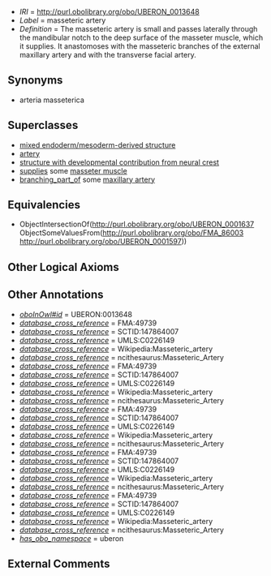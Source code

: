  * *IRI* = http://purl.obolibrary.org/obo/UBERON_0013648
 * *Label* = masseteric artery
 * *Definition* = The masseteric artery is small and passes laterally through the mandibular notch to the deep surface of the masseter muscle, which it supplies. It anastomoses with the masseteric branches of the external maxillary artery and with the transverse facial artery.

## Synonyms

 * arteria masseterica

## Superclasses

 * [mixed endoderm/mesoderm-derived structure](../../UBERON/77/UBERON_0000077.md)
 * [artery](../../UBERON/37/UBERON_0001637.md)
 * [structure with developmental contribution from neural crest](../../UBERON/14/UBERON_0010314.md)
 * [supplies](../../FMA/03/FMA_86003.md) some [masseter muscle](../../UBERON/97/UBERON_0001597.md)
 * [branching_part_of](../../RO/80/RO_0002380.md) some [maxillary artery](../../UBERON/16/UBERON_0001616.md)

## Equivalencies

 * ObjectIntersectionOf(<http://purl.obolibrary.org/obo/UBERON_0001637> ObjectSomeValuesFrom(<http://purl.obolibrary.org/obo/FMA_86003> <http://purl.obolibrary.org/obo/UBERON_0001597>))

## Other Logical Axioms


## Other Annotations

 * *[oboInOwl#id](../../id/oboInOwl#id.md)* = UBERON:0013648
 * *[database_cross_reference](../../ef/oboInOwl#hasDbXref.md)* = FMA:49739
 * *[database_cross_reference](../../ef/oboInOwl#hasDbXref.md)* = SCTID:147864007
 * *[database_cross_reference](../../ef/oboInOwl#hasDbXref.md)* = UMLS:C0226149
 * *[database_cross_reference](../../ef/oboInOwl#hasDbXref.md)* = Wikipedia:Masseteric_artery
 * *[database_cross_reference](../../ef/oboInOwl#hasDbXref.md)* = ncithesaurus:Masseteric_Artery
 * *[database_cross_reference](../../ef/oboInOwl#hasDbXref.md)* = FMA:49739
 * *[database_cross_reference](../../ef/oboInOwl#hasDbXref.md)* = SCTID:147864007
 * *[database_cross_reference](../../ef/oboInOwl#hasDbXref.md)* = UMLS:C0226149
 * *[database_cross_reference](../../ef/oboInOwl#hasDbXref.md)* = Wikipedia:Masseteric_artery
 * *[database_cross_reference](../../ef/oboInOwl#hasDbXref.md)* = ncithesaurus:Masseteric_Artery
 * *[database_cross_reference](../../ef/oboInOwl#hasDbXref.md)* = FMA:49739
 * *[database_cross_reference](../../ef/oboInOwl#hasDbXref.md)* = SCTID:147864007
 * *[database_cross_reference](../../ef/oboInOwl#hasDbXref.md)* = UMLS:C0226149
 * *[database_cross_reference](../../ef/oboInOwl#hasDbXref.md)* = Wikipedia:Masseteric_artery
 * *[database_cross_reference](../../ef/oboInOwl#hasDbXref.md)* = ncithesaurus:Masseteric_Artery
 * *[database_cross_reference](../../ef/oboInOwl#hasDbXref.md)* = FMA:49739
 * *[database_cross_reference](../../ef/oboInOwl#hasDbXref.md)* = SCTID:147864007
 * *[database_cross_reference](../../ef/oboInOwl#hasDbXref.md)* = UMLS:C0226149
 * *[database_cross_reference](../../ef/oboInOwl#hasDbXref.md)* = Wikipedia:Masseteric_artery
 * *[database_cross_reference](../../ef/oboInOwl#hasDbXref.md)* = ncithesaurus:Masseteric_Artery
 * *[database_cross_reference](../../ef/oboInOwl#hasDbXref.md)* = FMA:49739
 * *[database_cross_reference](../../ef/oboInOwl#hasDbXref.md)* = SCTID:147864007
 * *[database_cross_reference](../../ef/oboInOwl#hasDbXref.md)* = UMLS:C0226149
 * *[database_cross_reference](../../ef/oboInOwl#hasDbXref.md)* = Wikipedia:Masseteric_artery
 * *[database_cross_reference](../../ef/oboInOwl#hasDbXref.md)* = ncithesaurus:Masseteric_Artery
 * *[has_obo_namespace](../../ce/oboInOwl#hasOBONamespace.md)* = uberon

## External Comments

